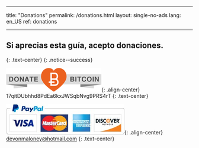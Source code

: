 * * *

title: "Donations" permalink: /donations.html layout: single-no-ads lang: en_US ref: donations

* * *

## Si aprecias esta guía, acepto donaciones.

{: .text-center} {: .notice--success}

![Bitcoin](images/donate_64.png){: .align-center} 17qitDUbhhd8PdEa6kxJWSqbNvg9PRS4rT {: .text-center}

![Paypal](images/paypal.jpg){: .align-center} devonmaloney@hotmail.com {: .text-center}